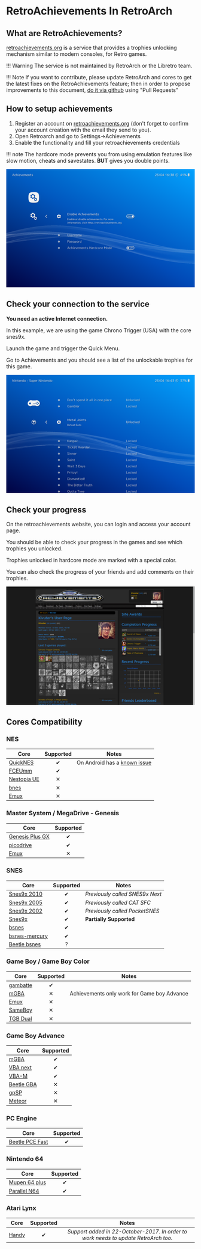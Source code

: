 # RetroAchievements In RetroArch

## **What are RetroAchievements?**

[retroachievements.org](http://www.retroachievements.org/) is a service that provides a trophies unlocking mechanism similar to modern consoles, for Retro games.

!!! Warning
    The service is not maintained by RetroArch or the Libretro team.

!!! Note
    If you want to contribute, please update RetroArch and cores to get the latest fixes on the RetroAchievements feature;
    then in order to propose improvements to this document, [do it via github](https://github.com/libretro/docs/tree/master/docs/guides/retroachievements.md) using "Pull Requests"


## **How to setup achievements**

1. Register an account on [retroachievements.org](http://www.retroachievements.org/) (don't forget to confirm your account creation with the email they send to you).
2. Open Retroarch and go to Settings->Achievements
3. Enable the functionality and fill your retroachievements credentials

!!! note 
    The hardcore mode prevents you from using emulation features like slow motion, cheats and savestates.
    **BUT** gives you double points.

![Settings](../guides/images/retroachievements/achievements-settings.png)

## **Check your connection to the service**

**You need an active Internet connection.**

In this example, we are using the game Chrono Trigger (USA) with the core snes9x.

Launch the game and trigger the Quick Menu.

Go to Achievements and you should see a list of the unlockable trophies for this game.

![List](../guides/images/retroachievements/achievements-list.png)


## **Check your progress**

On the retroachievements website, you can login and access your account page.

You should be able to check your progress in the games and see which trophies you unlocked.

Trophies unlocked in hardcore mode are marked with a special color.

You can also check the progress of your friends and add comments on their trophies.

![Progress](../guides/images/retroachievements/achievements-progress.png)


## **Cores Compatibility**

### NES

| Core                                                  | Supported | Notes |
|-------------------------------------------------------|:---------:|-------|
| [QuickNES](https://github.com/libretro/QuickNES_Core) | ✔ | On Android has a [known issue](https://github.com/libretro/RetroArch/issues/3973)|
| [FCEUmm](https://github.com/libretro/libretro-fceumm) | ✔ | |
| [Nestopia UE](https://github.com/libretro/nestopia)   | ✕ | |
| [bnes](https://github.com/libretro/bnes-libretro)     | ✕ | |
| [Emux](https://github.com/libretro/emux)              | ✕ | |

### Master System / MegaDrive - Genesis

| Core                                                           | Supported |
|----------------------------------------------------------------|:---------:|
| [Genesis Plus GX](https://github.com/libretro/Genesis-Plus-GX) | ✔ |
| [picodrive](https://github.com/libretro/picodrive)             | ✔ |
| [Emux](https://github.com/libretro/emux)                       | ✕ |

### SNES

| Core                                                              | Supported | Notes |
|-------------------------------------------------------------------|:---------:|-------|
| [Snes9x 2010](https://github.com/libretro/snes9x2010)             | ✔         | *Previously called SNES9x Next* |
| [Snes9x 2005](https://github.com/libretro/snes9x2005)             | ✔         | *Previously called CAT SFC*     |
| [Snes9x 2002](https://github.com/libretro/snes9x2002)             | ✔         | *Previously called PocketSNES*  |
| [Snes9x](https://github.com/libretro/snes9x)                      | ✔         | **Partially Supported**         |
| [bsnes](https://github.com/libretro/bsnes-libretro)               | ✔         | |
| [bsnes-mercury](https://github.com/libretro/bsnes-mercury)        | ✔         | |
| [Beetle bsnes](https://github.com/libretro/beetle-bsnes-libretro) | ?         | |

### Game Boy / Game Boy Color

| Core                                                      | Supported | Notes |
|-----------------------------------------------------------|:---------:|-------|
| [gambatte](https://github.com/libretro/gambatte-libretro) | ✔         | |
| [mGBA](https://github.com/libretro/mgba)                  | ✕         | Achievements only work for Game boy Advance |
| [Emux](https://github.com/libretro/emux)                  | ✕         | |
| [SameBoy](https://github.com/libretro/SameBoy)            | ✕         | |
| [TGB Dual](https://github.com/libretro/tgbdual-libretro)  | ✕         | |

### Game Boy Advance

| Core                                                          | Supported |
|---------------------------------------------------------------|:---------:|
| [mGBA](https://github.com/libretro/mgba)                      | ✔         |
| [VBA next](https://github.com/libretro/vba-next)              | ✔         |
| [VBA-M](https://github.com/libretro/vbam-libretro)            | ✔         |
| [Beetle GBA](https://github.com/libretro/beetle-gba-libretro) | ✕         |
| [gpSP](https://github.com/libretro/gpsp)                      | ✕         |
| [Meteor](https://github.com/libretro/meteor-libretro)         | ✕         |

### PC Engine

| Core                                                                    | Supported |
|-------------------------------------------------------------------------|:---------:|
| [Beetle PCE Fast](https://github.com/libretro/beetle-pce-fast-libretro) | ✔         |


### Nintendo 64

| Core                                                              | Supported |
|-------------------------------------------------------------------|:---------:|
| [Mupen 64 plus](https://github.com/libretro/mupen64plus-libretro) | ✔         |
| [Parallel N64](https://github.com/libretro/parallel-n64)          | ✔         |


### Atari Lynx

| Core                                                | Supported | Notes |
|-----------------------------------------------------|:---------:|:-----:|
| [Handy](https://github.com/libretro/libretro-handy) | ✔ | *Support added in 22-October-2017. In order to work needs to update RetroArch too.* |
